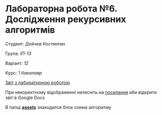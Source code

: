 # Лабораторна робота №6. Дослідження рекурсивних алгоритмів

Студент: *Дойчев Костянтин*

Група: *ІП-13*

Варіант: *12*

Курс: *1 бакалавр*

[Звіт з лабораторною роботою ](asd-lab-6.pdf)

При некоректному відображенні натисніть на [посилання](https://docs.google.com/document/d/14xJJnUJekDdVtTW-xIX_b0Q1Q8f6MM5C90XXNvexSy8/edit?usp=sharing) аби відкрити звіт в Google Docs

 В папці **[assets](./assets)** знаходится блок схема алгоритму
